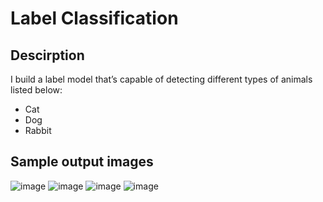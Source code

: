 # Label Classification

## **Descirption** 
I build a label model that’s capable of detecting different types of animals listed below:
* Cat 
* Dog
* Rabbit

## **Sample output images**
![image](https://i.imgur.com/yCfDiFy.png) ![image](https://i.imgur.com/7qCYaDG.png) ![image](https://i.imgur.com/LR60ZHx.png) ![image](https://i.imgur.com/5sOcAH9.png)
 
